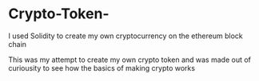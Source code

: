 # Crypto-Token-
I used Solidity to create my own cryptocurrency on the ethereum block chain

This was my attempt to create my own crypto token and was made out of curiousity to see how the basics of making crypto works
